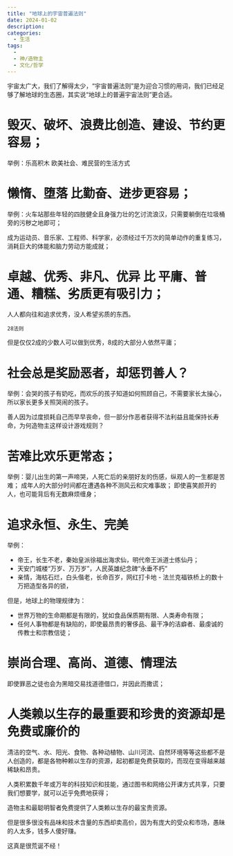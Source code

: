 ```yaml
---
title: "地球上的宇宙普遍法则"
date: 2024-01-02
description: 
categories:
  - 生活
tags:
  - 
  - 神/造物主
  - 文化/哲学
---
```


宇宙太广大，我们了解得太少，“宇宙普遍法则”是为迎合习惯的用词，我们已经足够了解地球的生态圈，其实说“地球上的普遍宇宙法则”更合适。


# 毁灭、破坏、浪费比创造、建设、节约更容易；

举例：乐高积木
欧美社会、难民营的生活方式


# 懒惰、堕落 比勤奋、进步更容易；

举例：火车站那些年轻的四肢健全且身强力壮的乞讨流浪汉，只需要躺倒在垃圾桶旁的污秽之地即可；

成为运动员、音乐家、工程师、科学家，必须经过千万次的简单动作的重复练习，消耗巨大的体能和脑力劳动方能成就；

# 卓越、优秀、非凡、优异 比 平庸、普通、糟糕、劣质更有吸引力；

人人都向往和追求优秀，没人希望劣质的东西。

``28法则``

但是仅仅2成的少数人可以做到优秀，8成的大部分人依然平庸；



# 社会总是奖励恶者，却惩罚善人？

举例：会哭的孩子有奶吃，而欢乐的孩子知道如何照顾自己，不需要家长太操心，所以家长更多关照哭闹的孩子。

善人因为过度损耗自己而早早丧命，但一部分作恶者获得不法利益且能保持长寿命，为何造物主这样设计游戏规则？


# 苦难比欢乐更常态；

举例：婴儿出生的第一声啼哭，人死亡后的亲朋好友的伤感，纵观人的一生都是苦难；
成年人的大部分时间都在遭遇各种不测风云和灾难事故；
即使喜笑颜开的人，也可能背后有无数麻烦缠身；


# 追求永恒、永生、完美

举例：
- 帝王，长生不老，秦始皇派徐福出海求仙，明代帝王派道士练仙丹；
- 天安门城楼“万岁、万万岁”，人民英雄纪念碑“永垂不朽”
- 亲情，海枯石烂，白头偕老，长命百岁，网红打卡地 - 法兰克福铁桥上的数十万把造型各异的锁，

但是，地球上的物理规律为：
- 世界万物的生命期都是有限的，犹如食品保质期有限、人类寿命有限；
- 任何人事物都是有缺陷的，即使最昂贵的奢侈品、最干净的洁癖者、最虔诚的传教士和宗教信徒；


# 崇尚合理、高尚、道德、情理法

即使罪恶之徒也会为黑暗交易找道德借口，并因此而撒谎；


# 人类赖以生存的最重要和珍贵的资源却是免费或廉价的

清洁的空气、水、阳光、食物、各种动植物、山川河流、自然环境等等这些都不是人创造的，都是各物种赖以生存的资源，起初都是免费获取的，而现在变得越来越稀缺和昂贵。

人类积累数千年或万年的科技知识和技能，通过图书和网络公开课方式共享，只要我们想要学，就可以近乎免费地获得；

造物主和最聪明智者免费提供了人类赖以生存的最宝贵资源。

但是很多很没有品味和技术含量的东西却卖高价，因为有庞大的受众和市场，愚昧的人太多，钱多人傻好赚。

这真是很荒诞不经！

